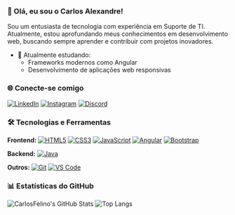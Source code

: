 ### 👋 Olá, eu sou o Carlos Alexandre!
Sou um entusiasta de tecnologia com experiência em Suporte de TI. Atualmente, estou aprofundando meus conhecimentos em desenvolvimento web, buscando sempre aprender e contribuir com projetos inovadores.
- 🌱 Atualmente estudando:
  - Frameworks modernos como Angular
  - Desenvolvimento de aplicações web responsivas

### 🌐 Conecte-se comigo
[![LinkedIn](https://img.shields.io/badge/-LinkedIn-%230077B5?style=for-the-badge&logo=linkedin&logoColor=white)](https://www.linkedin.com/in/c-alexandre)
[![Instagram](https://img.shields.io/badge/-Instagram-%23E4405F?style=for-the-badge&logo=instagram&logoColor=white)](https://instagram.com/elcarlos_felino)
[![Discord](https://img.shields.io/badge/-Discord-7289DA?style=for-the-badge&logo=discord&logoColor=white)](https://discord.gg/elcarlos_felino)

### 🛠️ Tecnologias e Ferramentas
**Frontend:**
[![HTML5](https://img.shields.io/badge/HTML5-E34F26?style=for-the-badge&logo=html5&logoColor=white)](https://developer.mozilla.org/pt-BR/docs/Web/HTML)
[![CSS3](https://img.shields.io/badge/CSS3-1572B6?style=for-the-badge&logo=css3&logoColor=white)](https://developer.mozilla.org/pt-BR/docs/Web/CSS)
[![JavaScript](https://img.shields.io/badge/JavaScript-F7DF1E?style=for-the-badge&logo=javascript&logoColor=black)](https://developer.mozilla.org/pt-BR/docs/Web/JavaScript)
[![Angular](https://img.shields.io/badge/Angular-DD0031?style=for-the-badge&logo=angular&logoColor=white)](https://angular.io/)
[![Bootstrap](https://img.shields.io/badge/Bootstrap-563D7C?style=for-the-badge&logo=bootstrap&logoColor=white)](https://getbootstrap.com/)

**Backend:**
[![Java](https://img.shields.io/badge/Java-ED8B00?style=for-the-badge&logo=java&logoColor=white)](https://www.java.com/)

**Outros:**
[![Git](https://img.shields.io/badge/Git-F05032?style=for-the-badge&logo=git&logoColor=white)](https://git-scm.com/)
[![VS Code](https://img.shields.io/badge/VS%20Code-007ACC?style=for-the-badge&logo=visual-studio-code&logoColor=white)](https://code.visualstudio.com/)

### 📊 Estatísticas do GitHub
![CarlosFelino's GitHub Stats](https://github-readme-stats.vercel.app/api?username=CarlosFelino&show_icons=true&theme=radical)
![Top Langs](https://github-readme-stats.vercel.app/api/top-langs/?username=CarlosFelino&layout=compact&theme=radical)
